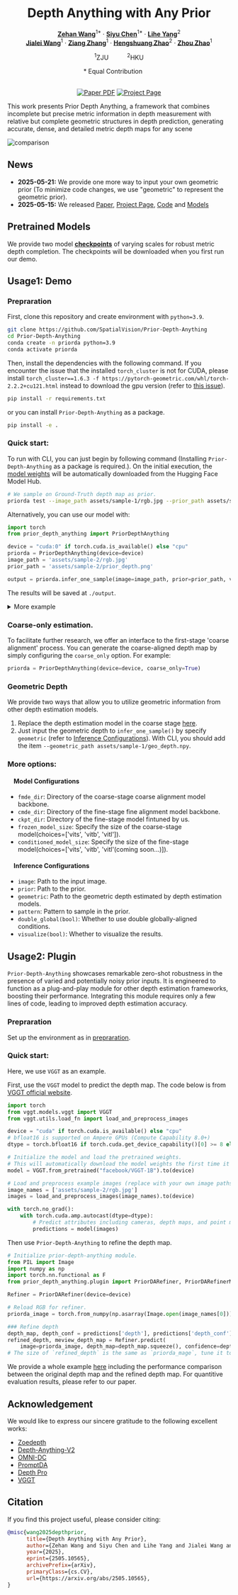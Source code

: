 <div align="center">
<h1>Depth Anything with Any Prior</h1>

[**Zehan Wang**](https://zehanwang01.github.io/)<sup>1*</sup> · [**Siyu Chen**]()<sup>1*</sup> · [**Lihe Yang**](https://liheyoung.github.io/)<sup>2</sup>
<br>
[**Jialei Wang**]()<sup>1</sup> · [**Ziang Zhang**](https://scholar.google.com/citations?user=DptGMnYAAAAJ&hl=en&oi=ao)<sup>1</sup> · [**Hengshuang Zhao**](https://hszhao.github.io/)<sup>2</sup> · [**Zhou Zhao**](https://mypage.zju.edu.cn/zhaozhou)<sup>1</sup>

<sup>1</sup>ZJU&emsp;&emsp;&emsp;<sup>2</sup>HKU
<br>
<div class="is-size-6 publication-authors">
  <span class="author-block">* Equal Contribution</span></a>&nbsp</a>&nbsp</a>&nbsp</a>&nbsp</a>&nbsp</a>&nbsp</a>&nbsp
</div>
<br>

<a href="https://arxiv.org/abs/2505.10565"><img src='https://img.shields.io/badge/arXiv-Prior Depth Anything-red' alt='Paper PDF'></a>
<a href='https://prior-depth-anything.github.io/'><img src='https://img.shields.io/badge/Project_Page-Prior Depth Anything-green' alt='Project Page'></a>
</div>

This work presents Prior Depth Anything, a framework that combines incomplete but precise metric information in depth measurement with relative but complete geometric structures in depth prediction, generating accurate, dense, and detailed metric depth maps for any scene

![comparison](assets/comparison.jpg)

## News
- **2025-05-21:** We provide one more way to input your own geometric prior (To minimize code changes, we use "geometric" to represent the geometric prior).
- **2025-05-15:** We released [Paper](https://arxiv.org/pdf/2505.10565), [Project Page](https://prior-depth-anything.github.io/), [Code](https://github.com/SpatialVision/Prior-Depth-Anything) and [Models](https://huggingface.co/Rain729/Prior-Depth-Anything)

## Pretrained Models

We provide two model [**checkpoints**](https://huggingface.co/Rain729/Prior-Depth-Anything) of varying scales for robust metric depth completion. The checkpoints will be downloaded when you first run our demo.

## Usage1: Demo

### Prepraration

First, clone this repository and create environment with `python=3.9`.
```bash
git clone https://github.com/SpatialVision/Prior-Depth-Anything
cd Prior-Depth-Anything
conda create -n priorda python=3.9
conda activate priorda
```
Then, install the dependencies with the following command. If you encounter the issue that the installed `torch_cluster` is not for CUDA, please install `torch_cluster==1.6.3 -f https://pytorch-geometric.com/whl/torch-2.2.2+cu121.html` instead to download the gpu version (refer to [this issue](https://github.com/SpatialVision/Prior-Depth-Anything/issues/2)).
```bash
pip install -r requirements.txt
```
or you can install `Prior-Depth-Anything` as a package.
```bash
pip install -e .
```

### Quick start:
To run with CLI, you can just begin by following command (Installing `Prior-Depth-Anything` as a package is required.). On the initial execution, the [model weights](#Pretrained-Models) will be automatically downloaded from the Hugging Face Model Hub.
```bash
# We sample on Ground-Truth depth map as prior.
priorda test --image_path assets/sample-1/rgb.jpg --prior_path assets/sample-1/gt_depth.png --pattern downscale_32 --visualize 1 
```

Alternatively, you can use our model with:

```python
import torch
from prior_depth_anything import PriorDepthAnything

device = "cuda:0" if torch.cuda.is_available() else "cpu"
priorda = PriorDepthAnything(device=device)
image_path = 'assets/sample-2/rgb.jpg'
prior_path = 'assets/sample-2/prior_depth.png'

output = priorda.infer_one_sample(image=image_path, prior=prior_path, visualize=True)
```
The results will be saved at `./output`. 

<details> <summary> More example </summary>

```python
import torch
from prior_depth_anything import PriorDepthAnything

device = "cuda:0" if torch.cuda.is_available() else "cpu"
priorda = PriorDepthAnything(device=device)
image_path = 'assets/sample-6/rgb.npy'
prior_path = 'assets/sample-6/prior_depth.npy'

output = priorda.infer_one_sample(image=image_path, prior=prior_path, visualize=True)
```
</details>  

### Coarse-only estimation.
To facilitate further research, we offer an interface to the first-stage 'coarse alignment' process. You can generate the coarse-aligned depth map by simply configuring the `coarse_only` option. For example:
```python
priorda = PriorDepthAnything(device=device, coarse_only=True)
```
### Geometric Depth
We provide two ways that allow you to utilize geometric information from other depth estimation models.  
1. Replace the depth estimation model in the coarse stage [here](./prior_depth_anything/depth_completion.py#L165).
2. Just input the geometric depth to `infer_one_sample()` by specify `geometric` (refer to [Inference Configurations](#inference-configurations)). With CLI, you should add the item `--geometric_path assets/sample-1/geo_depth.npy`. 

### More options:

#### &ensp;&ensp;Model Configurations
- `fmde_dir`: Directory of the coarse-stage coarse alignment model backbone.
- `cmde_dir`: Directory of the fine-stage fine alignment model backbone.
- `ckpt_dir`: Directory of the fine-stage model fintuned by us.
- `frozen_model_size`: Specify the size of the coarse-stage model(choices=['vits', 'vitb', 'vitl']).
- `conditioned_model_size`: Specify the size of the fine-stage model(choices=['vits', 'vitb', 'vitl'(coming soon...)]).

#### &ensp;&ensp;Inference Configurations
- `image`: Path to the input image.
- `prior`: Path to the prior.
- `geometric`: Path to the geometric depth estimated by depth estimation models.
- `pattern`: Pattern to sample in the prior.
- `double_global(bool)`: Whether to use double globally-aligned conditions.
- `visualize(bool)`: Whether to visualize the results.

## Usage2: Plugin

`Prior-Depth-Anything` showcases remarkable zero-shot robustness in the presence of varied and potentially noisy prior inputs. It is engineered to function as a plug-and-play module for other depth estimation frameworks, boosting their performance. Integrating this module requires only a few lines of code, leading to improved depth estimation accuracy.
### Prepraration

Set up the environment as in [prepraration](#prepraration).

### Quick start:

Here, we use `VGGT` as an example.

First, use the `VGGT` model to predict the depth map. The code below is from [VGGT official website](https://github.com/facebookresearch/vggt).
```python
import torch
from vggt.models.vggt import VGGT
from vggt.utils.load_fn import load_and_preprocess_images

device = "cuda" if torch.cuda.is_available() else "cpu"
# bfloat16 is supported on Ampere GPUs (Compute Capability 8.0+) 
dtype = torch.bfloat16 if torch.cuda.get_device_capability()[0] >= 8 else torch.float16

# Initialize the model and load the pretrained weights.
# This will automatically download the model weights the first time it's run, which may take a while.
model = VGGT.from_pretrained("facebook/VGGT-1B").to(device)

# Load and preprocess example images (replace with your own image paths)
image_names = ['assets/sample-2/rgb.jpg'] 
images = load_and_preprocess_images(image_names).to(device)

with torch.no_grad():
    with torch.cuda.amp.autocast(dtype=dtype):
        # Predict attributes including cameras, depth maps, and point maps.
        predictions = model(images)
```
Then use `Prior-Depth-Anything` to refine the depth map.

```python
# Initialize prior-depth-anything module.
from PIL import Image
import numpy as np
import torch.nn.functional as F
from prior_depth_anything.plugin import PriorDARefiner, PriorDARefinerMetrics

Refiner = PriorDARefiner(device=device)

# Reload RGB for refiner.
priorda_image = torch.from_numpy(np.asarray(Image.open(image_names[0])).astype(np.uint8))

### Refine depth 
depth_map, depth_conf = predictions['depth'], predictions['depth_conf']
refined_depth, meview_depth_map = Refiner.predict(
    image=priorda_image, depth_map=depth_map.squeeze(), confidence=depth_conf.squeeze())
# The size of `refined_depth` is the same as `priorda_mage`, tune it to your need.
```
We provide a whole example [here](./enhance_depth.py) including the performance comparison between the original depth map and the refined depth map. For quantitive evaluation results, please refer to our paper.

## Acknowledgement

We would like to express our sincere gratitude to the following excellent works:

- [Zoedepth](https://github.com/isl-org/ZoeDepth)
- [Depth-Anything-V2](https://github.com/DepthAnything/Depth-Anything-V2)
- [OMNI-DC](https://github.com/princeton-vl/OMNI-DC)
- [PromptDA](https://github.com/DepthAnything/PromptDA)
- [Depth Pro](https://github.com/apple/ml-depth-pro)
- [VGGT](https://github.com/facebookresearch/vggt)

## Citation

If you find this project useful, please consider citing:

```bibtex
@misc{wang2025depthprior,
      title={Depth Anything with Any Prior}, 
      author={Zehan Wang and Siyu Chen and Lihe Yang and Jialei Wang and Ziang Zhang and Hengshuang Zhao and Zhou Zhao},
      year={2025},
      eprint={2505.10565},
      archivePrefix={arXiv},
      primaryClass={cs.CV},
      url={https://arxiv.org/abs/2505.10565}, 
}
```
